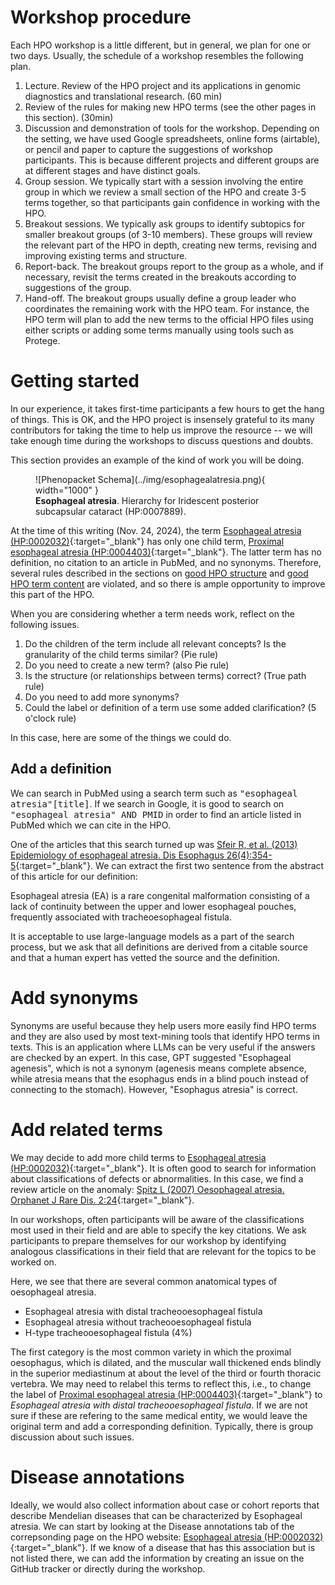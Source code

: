 # Workshop procedure

Each HPO workshop is a little different, but in general, we plan for one or two days. Usually, the schedule of a workshop resembles the following plan.

1. Lecture. Review of the HPO project and its applications in genomic diagnostics and translational research. (60 min)
2. Review of the rules for making new HPO terms (see the other pages in this section). (30min)
3. Discussion and demonstration of tools for the workshop. Depending on the setting, we have used Google spreadsheets, online forms (airtable), or pencil and paper to capture the suggestions of workshop participants. This is because different projects and different groups are at different stages and have distinct goals. 
4. Group session. We typically start with a session involving the entire group in which we review a small section of the HPO and create 3-5 terms together, so that participants gain confidence in working with the HPO.
5. Breakout sessions. We typically ask groups to identify subtopics for smaller breakout groups (of 3-10 members). These groups will review the relevant part of the HPO in depth, creating new terms, revising and improving existing terms and structure.
6. Report-back. The breakout groups report to the group as a whole, and if necessary, revisit the terms created in the breakouts according to suggestions of the group.
7. Hand-off. The breakout groups usually define a group leader who coordinates the remaining work with the HPO team. For instance, the HPO term will plan to add the new terms to the official HPO files using either scripts or adding some terms manually using tools such as Protege.

# Getting started

In our experience, it takes first-time participants a few hours to get the hang of things. This is OK, and the HPO project is insensely grateful to its many contributors for taking the time to help us improve the resource -- we will take enough time during the workshops to discuss questions and doubts.

This section provides an example of the kind of work you will be doing.



<figure markdown>
![Phenopacket Schema](../img/esophagealatresia.png){ width="1000" }
<figcaption class="left-align"><b>Esophageal atresia</b>.
Hierarchy for Iridescent posterior subcapsular cataract (HP:0007889).
</figcaption>
</figure>

At the time of this writing (Nov. 24, 2024), the term [Esophageal atresia (HP:0002032)](https://hpo.jax.org/browse/term/HP:0002032){:target="\_blank"} has only one child term, [Proximal esophageal atresia (HP:0004403)](https://hpo.jax.org/browse/term/HP:0004403){:target="\_blank"}. The latter term has no definition, no citation to an article in PubMed, and no synonyms. Therefore, several rules described in the sections on [good HPO structure](good_structure.md) and [good HPO term content](good_term.md) are violated, and so there is ample opportunity to improve this part of the HPO. 

When you are considering whether a term needs work, reflect on the following issues.

<div class="highlight-box">
<ol>
    <li>Do the children of the term include all relevant concepts? Is the granularity of the child terms similar? (Pie rule)</li>
    <li>Do you need to create a new term? (also Pie rule)</li>
   <li>Is the structure (or relationships between terms) correct? (True path rule)</li>
   <li>Do you need to add more synonyms?</li>
  <li>Could the label or definition of a term use some added clarification? (5 o'clock rule)</li>
</ol>
</div>

In this case, here are some of the things we could do.

## Add a definition

We can search in PubMed using a search term such as <tt>"esophageal atresia"[title]</tt>. If we search in Google, it is good to search on <tt>"esophageal atresia" AND PMID</tt> in order to find an article listed in PubMed which we can cite in the HPO.

One of the articles that this search turned up was [Sfeir R, et al. (2013) Epidemiology of esophageal atresia. Dis Esophagus 26(4):354-5](https://pubmed.ncbi.nlm.nih.gov/23679022/){:target="\_blank"}. We can extract the first two sentence from the abstract of this article for our definition:

<div class="highlight-box">
Esophageal atresia (EA) is a rare congenital malformation consisting of a lack of continuity between the upper and lower esophageal pouches, frequently associated with tracheoesophageal fistula.
</div>

It is acceptable to use large-language models as a part of the search process, but we ask that all definitions are derived from a citable source and that a human expert has vetted the source and the definition.

# Add synonyms

Synonyms are useful because they help users more easily find HPO terms and they are also used by most text-mining tools that identify HPO terms in texts. This is an application where LLMs can be very useful if the answers are checked by an expert. In this case, GPT suggested "Esophageal agenesis", which is not a synonym (agenesis means complete absence, while atresia means that the esophagus ends in a blind pouch instead of connecting to the stomach). However, "Esophagus atresia" is correct.

# Add related terms

We may decide to add more child terms to [Esophageal atresia (HP:0002032)](https://hpo.jax.org/browse/term/HP:0002032){:target="\_blank"}. It is often good to search for information about classifications of defects or abnormalities. In this case, we find a review article on the anomaly: [Spitz L (2007) Oesophageal atresia. Orphanet J Rare Dis. 2:24](https://pubmed.ncbi.nlm.nih.gov/17498283/){:target="\_blank"}.

In our workshops, often participants will be aware of the classifications most used in their field and are able to specify the key citations. We ask participants to prepare themselves for our workshop by identifying analogous classifications in their field that are relevant for the topics to be worked on.

Here, we see that there are several common anatomical types of oesophageal atresia. 

- Esophageal atresia with distal tracheooesophageal fistula
- Esophageal atresia without tracheooesophageal fistula 
- H-type tracheooesophageal fistula (4%)

The first category is the most common variety in which the proximal oesophagus, which is dilated, and the muscular wall thickened ends blindly in the superior mediastinum at about the level of the third or fourth thoracic vertebra. We may need to relabel this terms to reflect this, i.e., to change the label of 
[Proximal esophageal atresia (HP:0004403)](https://hpo.jax.org/browse/term/HP:0004403){:target="\_blank"} to *Esophageal atresia with distal tracheooesophageal fistula*. If we are not sure if these are refering to the same medical entity, we would leave the original term and add a corresponding definition.
Typically, there is group discussion about such issues.

# Disease annotations

Ideally, we would also collect information about case or cohort reports that describe Mendelian diseases that can be characterized by Esophageal atresia. We can start by looking at the Disease annotations tab of the correpsonding page on the HPO website: [Esophageal atresia (HP:0002032)](https://hpo.jax.org/browse/term/HP:0002032){:target="\_blank"}. If we know of a disease that has this association but is not listed there, we can add the information by creating an issue on the GitHub tracker or directly during the workshop.